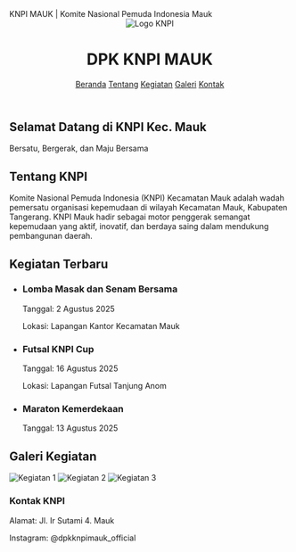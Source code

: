 <!DOCTYPE html>
<html lang="id">
<head>
  <meta charset="UTF-8">
  <meta name="viewport" content="width=device-width, initial-scale=1.0">
  KNPI MAUK | Komite Nasional Pemuda Indonesia Mauk
  <link href="https://cdn.jsdelivr.net/npm/tailwindcss@2.2.19/dist/tailwind.min.css" rel="stylesheet">
</head>
<body class="bg-white text-yellow-400">
  <!-- Navbar -->
  <header class="bg-blue-800">
    <div class="max-w-6xl mx-auto px-4 py-4 flex justify-between items-center">
      <div class="flex items-center space-x-2">
        <img src="images/Komite_Nasional_Pemuda_Indonesia.png" alt="Logo KNPI" class="w-10 h-10">
        <h1 class="text-xl font-bold">DPK KNPI MAUK</h1>
      </div>
      <nav class="space-x-4">
        <a href="#beranda" class="hover:text-white">Beranda</a>
        <a href="#tentang" class="hover:text-white">Tentang</a>
        <a href="#kegiatan" class="hover:text-white">Kegiatan</a>
        <a href="#galeri" class="hover:text-white">Galeri</a>
        <a href="#kontak" class="hover:text-white">Kontak</a>
      </nav>
    </div>
  </header>

  <!-- Hero Section -->
  <section id="beranda" class="bg-cover bg-center h-64 flex items-center justify-center" style="background-image: url('https://example.com/banner-knpi.jpg');">
    <div class="bg-black bg-opacity-50 p-6 rounded">
      <h2 class="text-3xl font-bold">Selamat Datang di KNPI Kec. Mauk</h2>
      <p class="mt-2">Bersatu, Bergerak, dan Maju Bersama</p>
    </div>
  </section>

  <!-- Tentang Section -->
  <section id="tentang" class="max-w-4xl mx-auto py-12 px-6">
    <h2 class="text-2xl font-bold text-blue-800 mb-4">Tentang KNPI</h2>
    <p>Komite Nasional Pemuda Indonesia (KNPI) Kecamatan Mauk adalah wadah pemersatu organisasi kepemudaan di wilayah Kecamatan Mauk, Kabupaten Tangerang. KNPI Mauk hadir sebagai motor penggerak semangat kepemudaan yang aktif, inovatif, dan berdaya saing dalam mendukung pembangunan daerah.</p>
  </section>

  <!-- Kegiatan Section -->
  <section id="kegiatan" class="bg-gray-100 py-12 px-6 text-yellow-400">
    <div class="max-w-4xl mx-auto">
      <h2 class="text-2xl font-bold text-blue-800 mb-4">Kegiatan Terbaru</h2>
      <ul class="space-y-4">
        <li class="bg-blue p-4 shadow rounded">
          <h3 class="font-semibold text-lg">Lomba Masak dan Senam Bersama</h3>
          <p>Tanggal: 2 Agustus 2025</p>
          <p>Lokasi: Lapangan Kantor Kecamatan Mauk</p>
        </li>
        <li class="bg-blue p-4 shadow rounded">
          <h3 class="font-semibold text-lg">Futsal KNPI Cup</h3>
          <p>Tanggal: 16 Agustus 2025</p>
          <p>Lokasi: Lapangan Futsal Tanjung Anom</p>
        </li>
        <li class="bg-blue p-4 shadow rounded">
          <h3 class="font-semibold text-lg">Maraton Kemerdekaan</h3>
          <p>Tanggal: 13 Agustus 2025</p>
        </li>
      </ul>
    </div>
  </section>

  <!-- Galeri Section -->
  <section id="galeri" class="max-w-4xl mx-auto py-12 px-6">
    <h2 class="text-2xl font-bold text-blue-800 mb-4">Galeri Kegiatan</h2>
    <div class="grid grid-cols-1 sm:grid-cols-2 md:grid-cols-3 gap-4">
      <img src="https://via.placeholder.com/300x200" alt="Kegiatan 1" class="rounded shadow">
      <img src="https://via.placeholder.com/300x200" alt="Kegiatan 2" class="rounded shadow">
      <img src="https://via.placeholder.com/300x200" alt="Kegiatan 3" class="rounded shadow">
    </div>
  </section>

  <!-- Kontak Section -->
  <footer id="kontak" class="bg-blue-800 py-6 mt-12">
    <div class="max-w-4xl mx-auto px-4">
      <h3 class="font-bold text-lg">Kontak KNPI</h3>
      <p>Alamat: Jl. Ir Sutami 4. Mauk</p>
      <p>Instagram: @dpkknpimauk_official</p>
    </div>
  </footer>
</body>
</html>
